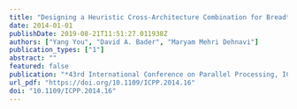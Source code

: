 ```yaml
---
title: "Designing a Heuristic Cross-Architecture Combination for Breadth-First Search"
date: 2014-01-01
publishDate: 2019-08-21T11:51:27.011938Z
authors: ["Yang You", "David A. Bader", "Maryam Mehri Dehnavi"]
publication_types: ["1"]
abstract: ""
featured: false
publication: "*43rd International Conference on Parallel Processing, ICPP 2014, Minneapolis, MN, USA, September 9-12, 2014*"
url_pdf: "https://doi.org/10.1109/ICPP.2014.16"
doi: "10.1109/ICPP.2014.16"
---
```


